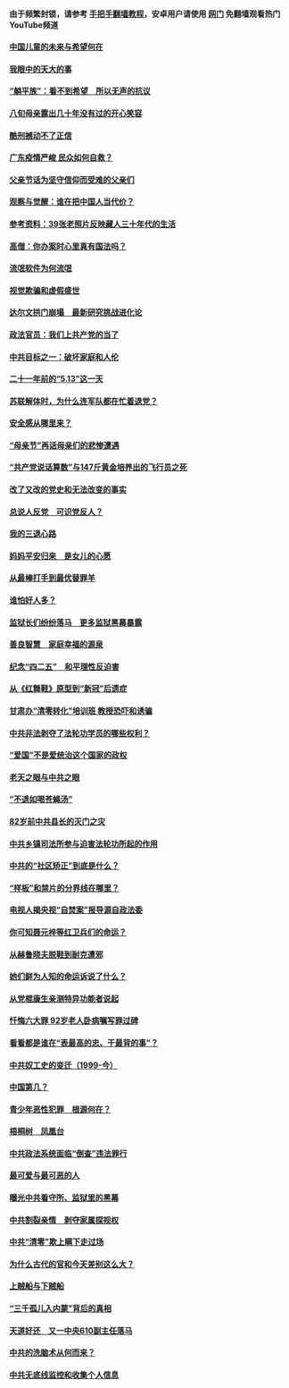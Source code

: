 #### 由于频繁封锁，请参考 [手把手翻墙教程](https://github.com/gfw-breaker/guides/wiki/)，安卓用户请使用 [网门](https://github.com/gfw-breaker/nogfw/blob/master/dl.md?t=07060100) 免翻墙观看热门YouTube频道 

#### [中国儿童的未来与希望何在](../pages/19/427680.md?t=07060100) 

#### [我眼中的天大的事](../pages/19/427619.md?t=07060100) 

#### [“躺平族”：看不到希望　所以无声的抗议](../pages/19/427464.md?t=07060100) 

#### [八旬母亲露出几十年没有过的开心笑容](../pages/19/427429.md?t=07060100) 

#### [酷刑撼动不了正信](../pages/19/427414.md?t=07060100) 

#### [广东疫情严峻 民众如何自救？](../pages/19/427311.md?t=07060100) 

#### [父亲节话为坚守信仰而受难的父亲们](../pages/19/427033.md?t=07060100) 

#### [观察与觉醒：谁在把中国人当代价？](../pages/19/426987.md?t=07060100) 

#### [参考资料：39张老照片反映藏人三十年代的生活](../pages/19/426471.md?t=07060100) 

#### [高僧：你办案时心里真有国法吗？](../pages/19/426530.md?t=07060100) 

#### [流氓软件为何流氓](../pages/19/426531.md?t=07060100) 

#### [视觉欺骗和虚假盛世](../pages/19/426443.md?t=07060100) 

#### [达尔文拱门崩塌　最新研究挑战进化论](../pages/19/426009.md?t=07060100) 

#### [政法官员：我们上共产党的当了](../pages/19/425351.md?t=07060100) 

#### [中共目标之一：破坏家庭和人伦](../pages/19/424454.md?t=07060100) 

#### [二十一年前的“5.13”这一天](../pages/19/424814.md?t=07060100) 

#### [苏联解体时，为什么连军队都在忙着退党？](../pages/19/424335.md?t=07060100) 

#### [安全感从哪里来？](../pages/19/424336.md?t=07060100) 

#### [“母亲节”再话母亲们的悲惨遭遇](../pages/19/424234.md?t=07060100) 

#### [“共产党说话算数”与147斤黄金培养出的飞行员之死](../pages/19/424115.md?t=07060100) 

#### [改了又改的党史和无法改变的事实](../pages/19/424037.md?t=07060100) 

#### [总说人反党　可识党反人？](../pages/19/423820.md?t=07060100) 

#### [我的三退心路](../pages/19/423876.md?t=07060100) 

#### [妈妈平安归来　是女儿的心愿](../pages/19/423947.md?t=07060100) 

#### [从最棒打手到最优替罪羊](../pages/19/423819.md?t=07060100) 

#### [谁怕好人多？](../pages/19/423774.md?t=07060100) 

#### [监狱长们纷纷落马　更多监狱黑幕暴露](../pages/19/423787.md?t=07060100) 

#### [善良智慧　家庭幸福的源泉](../pages/19/423632.md?t=07060100) 

#### [纪念“四二五”　和平理性反迫害](../pages/19/423660.md?t=07060100) 

#### [从《红舞鞋》原型到“新冠”后遗症](../pages/19/423509.md?t=07060100) 

#### [甘肃办“清零转化”培训班 教授恐吓和诱骗](../pages/19/423498.md?t=07060100) 

#### [中共非法剥夺了法轮功学员的哪些权利？](../pages/19/423392.md?t=07060100) 

#### [“爱国”不是爱统治这个国家的政权](../pages/19/423029.md?t=07060100) 

#### [老天之眼与中共之眼](../pages/19/423378.md?t=07060100) 

#### [“不退如喝苍蝇汤”](../pages/19/423287.md?t=07060100) 

#### [82岁前中共县长的灭门之灾](../pages/19/423055.md?t=07060100) 

#### [中共乡镇司法所参与迫害法轮功所起的作用](../pages/19/423064.md?t=07060100) 

#### [中共的“社区矫正”到底是什么？](../pages/19/422870.md?t=07060100) 

#### [“样板”和禁片的分界线在哪里？](../pages/19/422704.md?t=07060100) 

#### [电视人揭央视“自焚案”报导源自政法委](../pages/19/422770.md?t=07060100) 

#### [你可知聂元梓等红卫兵们的命运？](../pages/19/422848.md?t=07060100) 

#### [从赫鲁晓夫脱鞋到耐克遭邪](../pages/19/422826.md?t=07060100) 

#### [她们鲜为人知的命运诉说了什么？](../pages/19/422754.md?t=07060100) 

#### [从党棍康生亲测特异功能者说起](../pages/19/422657.md?t=07060100) 

#### [忏悔六大罪 92岁老人卧病嘱写罪过碑](../pages/19/422750.md?t=07060100) 

#### [看看都是谁在“表最高的忠、干最背的事”？](../pages/19/422703.md?t=07060100) 

#### [中共奴工史的变迁（1999-今）](../pages/19/422656.md?t=07060100) 

#### [中国第几？](../pages/19/422496.md?t=07060100) 

#### [青少年恶性犯罪　根源何在？](../pages/19/422449.md?t=07060100) 

#### [梧桐树　凤凰台](../pages/19/422442.md?t=07060100) 

#### [中共政法系统面临“倒查”违法罪行](../pages/19/422497.md?t=07060100) 

#### [最可爱与最可恶的人](../pages/19/422448.md?t=07060100) 

#### [曝光中共看守所、监狱里的黑幕](../pages/19/422390.md?t=07060100) 

#### [中共割裂亲情　剥夺家属探视权](../pages/19/422364.md?t=07060100) 

#### [中共“清零”欺上瞒下走过场](../pages/19/422306.md?t=07060100) 

#### [为什么古代的官和今天差别这么大？](../pages/19/422228.md?t=07060100) 

#### [上贼船与下贼船](../pages/19/422276.md?t=07060100) 

#### [“三千孤儿入内蒙”背后的真相](../pages/19/422229.md?t=07060100) 

#### [天道好还　又一中央610副主任落马](../pages/19/422155.md?t=07060100) 

#### [中共的洗脑术从何而来？](../pages/19/422154.md?t=07060100) 

#### [中共无底线监控和收集个人信息](../pages/19/422039.md?t=07060100) 

